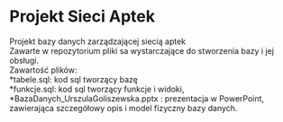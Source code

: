 # Projekt Sieci Aptek
Projekt bazy danych zarządzającej siecią aptek<br/>
Zawarte w repozytorium pliki sa wystarczające do stworzenia bazy i jej obsługi.<br/>
Zawartość plików:<br/>
	*tabele.sql: kod sql  tworzący bazę <br/>
	*funkcje.sql: kod sql tworzący funkcje i widoki,<br/>
    *BazaDanych_UrszulaGoliszewska.pptx : prezentacja w PowerPoint,<br/>   zawierająca szczegółowy opis i model fizyczny bazy danych.<br/>